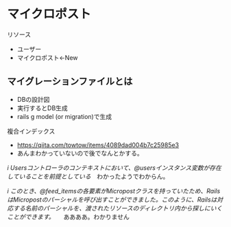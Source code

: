 # マイクロポスト
リソース
- ユーザー
- マイクロポスト←New


## マイグレーションファイルとは
- DBの設計図
- 実行するとDB生成
- rails g model (or migration)で生成

複合インデックス
- https://qiita.com/towtow/items/4089dad004b7c25985e3
- あんまわかっていないので後でなんとかする。

*i Usersコントローラのコンテキストにおいて、@usersインスタンス変数が存在していることを前提としている*　わかったようでわからん。



*i このとき、@feed_itemsの各要素がMicropostクラスを持っていたため、RailsはMicropostのパーシャルを呼び出すことができました。このように、Railsは対応する名前のパーシャルを、渡されたリソースのディレクトリ内から探しにいくことができます。*　　ああああ。わかりません

